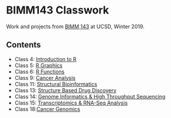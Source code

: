 # BIMM143 Classwork
Work and projects from [BIMM 143](https://bioboot.github.io/bimm143_W19/) at UCSD, Winter 2019. 

## Contents 
- Class 4: [Introduction to R]()
- Class 5: [R Graphics](https://github.com/pdubelko/BIMM_143/blob/master/class_5/class05.md)
- Class 6: [R Functions](https://github.com/pdubelko/BIMM_143/blob/master/Class6/class06.md)
- Class 9: [Cancer Analysis](https://github.com/pdubelko/BIMM_143/blob/master/Class9/Class09.md)
- Class 11: [Structural Bioinformatics](https://github.com/pdubelko/BIMM_143/blob/master/Class11/class11.md)
- Class 13: [Structure Based Drug Discovery](https://github.com/pdubelko/BIMM_143/blob/master/class13/class13.md)
- Class 14: [Genome Informatics & High Throughput Sequencing](https://github.com/pdubelko/BIMM_143/blob/master/Class14/class14.md)
- Class 15: [Transcriptomics & RNA-Seq Analysis](https://github.com/pdubelko/BIMM_143/blob/master/Class15/class15.md)
- Class 18:[Cancer Genomics](https://github.com/pdubelko/BIMM_143/blob/master/Class18/class18.md)
